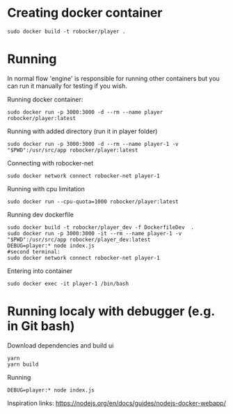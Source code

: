 
# Creating docker container #

```
sudo docker build -t robocker/player .
```

# Running #

In normal flow 'engine' is responsible for running other containers but you can run it manually for testing if you wish.

Running docker container:
```
sudo docker run -p 3000:3000 -d --rm --name player robocker/player:latest
```
Running with added directory (run it in player folder)
```
sudo docker run -p 3000:3000 -d --rm --name player-1 -v "$PWD":/usr/src/app robocker/player:latest
```
Connecting with robocker-net
```
sudo docker network connect robocker-net player-1
```

Running with cpu limitation
```
sudo docker run --cpu-quota=1000 robocker/player:latest
```

Running dev dockerfile
```
sudo docker build -t robocker/player_dev -f DockerfileDev  .
sudo docker run -p 3000:3000 -it --rm --name player-1 -v "$PWD":/usr/src/app robocker/player_dev:latest
DEBUG=player:* node index.js
#second terminal:
sudo docker network connect robocker-net player-1
```

Entering into container
```
sudo docker exec -it player-1 /bin/bash
```

# Running localy with debugger (e.g. in Git bash) #

Download dependencies and build ui
```
yarn
yarn build
```
Running
```
DEBUG=player:* node index.js
```
Inspiration links: https://nodejs.org/en/docs/guides/nodejs-docker-webapp/
